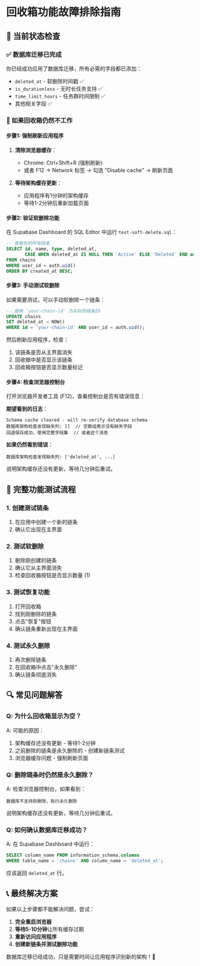 # 回收箱功能故障排除指南

## 🎯 当前状态检查

### ✅ 数据库迁移已完成
你已经成功应用了数据库迁移，所有必需的字段都已添加：
- `deleted_at` - 软删除时间戳 ✅
- `is_durationless` - 无时长任务支持 ✅
- `time_limit_hours` - 任务群时间限制 ✅
- 其他相关字段 ✅

### 🔧 如果回收箱仍然不工作

#### 步骤1: 强制刷新应用程序
1. **清除浏览器缓存**：
   - Chrome: Ctrl+Shift+R (强制刷新)
   - 或者 F12 → Network 标签 → 勾选 "Disable cache" → 刷新页面

2. **等待架构缓存更新**：
   - 应用程序有1分钟的架构缓存
   - 等待1-2分钟后重新加载页面

#### 步骤2: 验证软删除功能
在 Supabase Dashboard 的 SQL Editor 中运行 `test-soft-delete.sql`：

```sql
-- 查看你的所有链条
SELECT id, name, type, deleted_at,
       CASE WHEN deleted_at IS NULL THEN 'Active' ELSE 'Deleted' END as status
FROM chains 
WHERE user_id = auth.uid()
ORDER BY created_at DESC;
```

#### 步骤3: 手动测试软删除
如果需要测试，可以手动软删除一个链条：

```sql
-- 替换 'your-chain-id' 为实际的链条ID
UPDATE chains 
SET deleted_at = NOW() 
WHERE id = 'your-chain-id' AND user_id = auth.uid();
```

然后刷新应用程序，检查：
1. 该链条是否从主界面消失
2. 回收箱中是否显示该链条
3. 回收箱按钮是否显示数量标记

#### 步骤4: 检查浏览器控制台
打开浏览器开发者工具 (F12)，查看控制台是否有错误信息：

**期望看到的日志**：
```
Schema cache cleared - will re-verify database schema
数据库架构检查发现缺失列: []  // 空数组表示没有缺失字段
回退保存成功，使用完整字段集  // 或者这个消息
```

**如果仍然看到错误**：
```
数据库架构检查发现缺失列: ['deleted_at', ...]
```
说明架构缓存还没有更新，等待几分钟后重试。

## 🚀 完整功能测试流程

### 1. 创建测试链条
1. 在应用中创建一个新的链条
2. 确认它出现在主界面

### 2. 测试软删除
1. 删除刚创建的链条
2. 确认它从主界面消失
3. 检查回收箱按钮是否显示数量 (1)

### 3. 测试恢复功能
1. 打开回收箱
2. 找到刚删除的链条
3. 点击"恢复"按钮
4. 确认链条重新出现在主界面

### 4. 测试永久删除
1. 再次删除链条
2. 在回收箱中点击"永久删除"
3. 确认链条彻底消失

## 🔍 常见问题解答

### Q: 为什么回收箱显示为空？
A: 可能的原因：
1. 架构缓存还没有更新 - 等待1-2分钟
2. 之前删除的链条是永久删除的 - 创建新链条测试
3. 浏览器缓存问题 - 强制刷新页面

### Q: 删除链条时仍然是永久删除？
A: 检查浏览器控制台，如果看到：
```
数据库不支持软删除，执行永久删除
```
说明架构缓存还没有更新，等待几分钟后重试。

### Q: 如何确认数据库迁移成功？
A: 在 Supabase Dashboard 中运行：
```sql
SELECT column_name FROM information_schema.columns 
WHERE table_name = 'chains' AND column_name = 'deleted_at';
```
应该返回 `deleted_at` 行。

## 📞 最终解决方案

如果以上步骤都不能解决问题，尝试：

1. **完全重启浏览器**
2. **等待5-10分钟**让所有缓存过期
3. **重新访问应用程序**
4. **创建新链条并测试删除功能**

数据库迁移已经成功，只是需要时间让应用程序识别新的架构！🎉